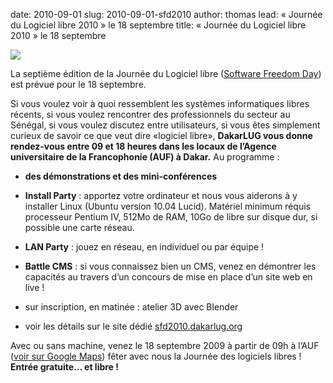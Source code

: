 date: 2010-09-01
slug: 2010-09-01-sfd2010
author: thomas
lead: « Journée du Logiciel libre 2010 » le 18 septembre
title: « Journée du Logiciel libre 2010 » le 18 septembre


[![](/media/SFD10.png)](/media/SFD10.pdf)

    

La septième édition de la Journée du Logiciel libre ([Software Freedom Day](http://softwarefreedomday.org/)) est prévue pour le 18&nbsp;septembre.

Si vous voulez voir à quoi ressemblent les systèmes informatiques libres récents, si vous voulez rencontrer des professionnels du secteur au Sénégal, si vous voulez discutez entre utilisateurs, si vous êtes simplement curieux de savoir ce que veut dire «logiciel libre», **DakarLUG vous donne rendez-vous entre 09 et 18 heures dans les locaux de l’Agence universitaire de la Francophonie (<span class="caps">AUF</span>) à Dakar.** Au programme&nbsp;:

*   **des démonstrations et des&nbsp;mini-conférences**
*   **Install Party** : apportez votre ordinateur et nous vous aiderons à y installer Linux (Ubuntu version 10.04 Lucid). Matériel minimum réquis  processeur Pentium <span class="caps">IV</span>, 512Mo de <span class="caps">RAM</span>, 10Go de libre sur disque dur, si possible une carte réseau.

*   **<span class="caps">LAN</span> Party** : jouez en réseau, en individuel ou par équipe&nbsp;!
*   **Battle <span class="caps">CMS</span>** : si vous connaissez bien un <span class="caps">CMS</span>, venez en démontrer les capacités au travers d&#8217;un concours de mise en place d&#8217;un site web en live !

*   sur inscription, en matinée : atelier 3D avec&nbsp;Blender
*   voir les détails sur le site dédié [sfd2010.dakarlug.org](http://sfd2010.dakarlug.org/)

Avec ou sans machine, venez le 18 septembre 2009 à partir de 09h à l&#8217;<span class="caps">AUF</span> ([voir sur Google Maps](http://maps.google.com/maps/ms?ie=UTF8&amp;hl=fr&amp;t=h&amp;msa=0&amp;msid=107868570247087054742.00043d11dc8b1bc28cc58&amp;ll=14.679057,-17.468187&amp;spn=0.0074,0.009388&amp;z=17)) fêter avec nous la Journée des logiciels libres ! **Entrée gratuite&#8230; et libre&nbsp;!**

    